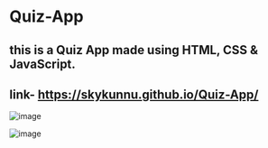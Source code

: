 # Quiz-App

this is a Quiz App made using HTML, CSS & JavaScript.
--------------------------------------------------------------------------------------------------------------------------------------------
link- https://skykunnu.github.io/Quiz-App/
--------------------------------------------------------------------------------------------------------------------------------------------
![image](https://github.com/skykunnu/Quiz-App/assets/73191595/dcfffd55-e508-4a89-9ff1-e776933e2c53)

![image](https://github.com/skykunnu/Quiz-App/assets/73191595/ef398511-3c34-485c-a1cd-57fada46e248)

